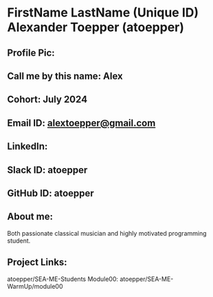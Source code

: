 # FirstName LastName (Unique ID) Alexander Toepper (atoepper)
## Profile Pic: 
## Call me by this name: Alex
## Cohort: July 2024
## Email ID: alextoepper@gmail.com
## LinkedIn:
## Slack ID: atoepper
## GitHub ID: atoepper
## About me: 
Both passionate classical musician and highly motivated programming student.
## Project Links:
atoepper/SEA-ME-Students
Module00: atoepper/SEA-ME-WarmUp/module00
